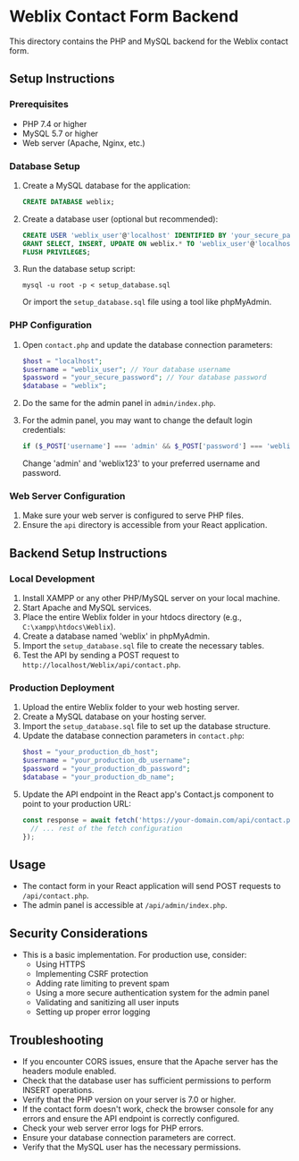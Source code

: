# Weblix Contact Form Backend

This directory contains the PHP and MySQL backend for the Weblix contact form.

## Setup Instructions

### Prerequisites
- PHP 7.4 or higher
- MySQL 5.7 or higher
- Web server (Apache, Nginx, etc.)

### Database Setup
1. Create a MySQL database for the application:
   ```sql
   CREATE DATABASE weblix;
   ```

2. Create a database user (optional but recommended):
   ```sql
   CREATE USER 'weblix_user'@'localhost' IDENTIFIED BY 'your_secure_password';
   GRANT SELECT, INSERT, UPDATE ON weblix.* TO 'weblix_user'@'localhost';
   FLUSH PRIVILEGES;
   ```

3. Run the database setup script:
   ```
   mysql -u root -p < setup_database.sql
   ```
   Or import the `setup_database.sql` file using a tool like phpMyAdmin.

### PHP Configuration
1. Open `contact.php` and update the database connection parameters:
   ```php
   $host = "localhost";
   $username = "weblix_user"; // Your database username
   $password = "your_secure_password"; // Your database password
   $database = "weblix";
   ```

2. Do the same for the admin panel in `admin/index.php`.

3. For the admin panel, you may want to change the default login credentials:
   ```php
   if ($_POST['username'] === 'admin' && $_POST['password'] === 'weblix123') {
   ```
   Change 'admin' and 'weblix123' to your preferred username and password.

### Web Server Configuration
1. Make sure your web server is configured to serve PHP files.
2. Ensure the `api` directory is accessible from your React application.

## Backend Setup Instructions

### Local Development
1. Install XAMPP or any other PHP/MySQL server on your local machine.
2. Start Apache and MySQL services.
3. Place the entire Weblix folder in your htdocs directory (e.g., `C:\xampp\htdocs\Weblix`).
4. Create a database named 'weblix' in phpMyAdmin.
5. Import the `setup_database.sql` file to create the necessary tables.
6. Test the API by sending a POST request to `http://localhost/Weblix/api/contact.php`.

### Production Deployment
1. Upload the entire Weblix folder to your web hosting server.
2. Create a MySQL database on your hosting server.
3. Import the `setup_database.sql` file to set up the database structure.
4. Update the database connection parameters in `contact.php`:
   ```php
   $host = "your_production_db_host";
   $username = "your_production_db_username";
   $password = "your_production_db_password";
   $database = "your_production_db_name";
   ```
5. Update the API endpoint in the React app's Contact.js component to point to your production URL:
   ```javascript
   const response = await fetch('https://your-domain.com/api/contact.php', {
     // ... rest of the fetch configuration
   });
   ```

## Usage
- The contact form in your React application will send POST requests to `/api/contact.php`.
- The admin panel is accessible at `/api/admin/index.php`.

## Security Considerations
- This is a basic implementation. For production use, consider:
  - Using HTTPS
  - Implementing CSRF protection
  - Adding rate limiting to prevent spam
  - Using a more secure authentication system for the admin panel
  - Validating and sanitizing all user inputs
  - Setting up proper error logging

## Troubleshooting
- If you encounter CORS issues, ensure that the Apache server has the headers module enabled.
- Check that the database user has sufficient permissions to perform INSERT operations.
- Verify that the PHP version on your server is 7.0 or higher.
- If the contact form doesn't work, check the browser console for any errors and ensure the API endpoint is correctly configured.
- Check your web server error logs for PHP errors.
- Ensure your database connection parameters are correct.
- Verify that the MySQL user has the necessary permissions. 